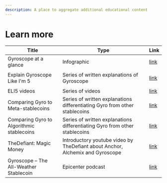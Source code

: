 ```yaml
---
description: A place to aggregate additional educational content
---
```


# Learn more

| Title                                     | Type                                                                          | Link                                                                                                   |
| ----------------------------------------- | ----------------------------------------------------------------------------- | ------------------------------------------------------------------------------------------------------ |
| Gyroscope at a glance                     | Infographic                                                                   | [link](https://twitter.com/GyroStable/status/1588459448905142274?s=20\&t=0Y5Kl7Y6oi40g7mfwiuOGQ)       |
| Explain Gyroscope Like I'm 5              | Series of written explanations of Gyroscope                                   | <p><a href="https://medium.com/gyroscope-protocol/eli5-series-gyroscope-63cc0e7b272d">link</a><br></p> |
| ELI5 videos                               | Series of videos                                                              | [link](https://youtube.com/playlist?list=PLyUeYuKUDm3nnzySNrnj9VL1ypbuMZlY1)                           |
| Comparing Gyro to Meta-stablecoins        | Series of written explanations differentiating Gyro from other stablecoins    | [link](https://medium.com/gyroscope-protocol/gyroscope-is-different-part-1-72dcb8c303a4)               |
| Comparing Gyro to Algorithmic stablecoins | Series of written explanations differentiating Gyro from other stablecoins    | [link](https://medium.com/gyroscope-protocol/gyroscope-is-different-part-1-72dcb8c303a4)               |
| TheDefiant: Magic Money                   | Introductory youtube video by TheDefiant about Anchor, Alchemix and Gyroscope | [link](https://www.youtube.com/watch?v=Qjly4GAbwq0)                                                    |
| Gyroscope – The All-Weather Stablecoin    | Epicenter podcast                                                             | [link](https://epicenter.tv/episodes/415)                                                              |
